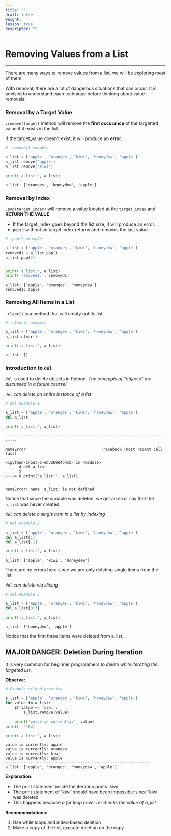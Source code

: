 ```yaml
---
title: ""
draft: false
weight:
lesson: true
descriptor: ""
---
```


# Removing Values from a List
---

There are many ways to remove values from a list, we will be exploring most of them. 

With removal, there are a lot of dangerous situations that can occur. It is advised to understand each technique before thinking about value removals.

### Removal by a Target Value

```.remove(target)``` method will remove the __first occurance__ of the targetted value if it exists in the list.

If the target_value doesn’t exist, it will produce an __error__.


```python
# .remove() example

a_list = ['apple', 'oranges', 'kiwi', 'honeydew', 'apple']
a_list.remove('apple')
a_list.remove('kiwi')

print('a_list:', a_list)
```

    a_list: ['oranges', 'honeydew', 'apple']


### Removal by Index

```.pop(target_index)``` will remove a value located at the ```target_index``` and __RETURN THE VALUE__.
- If the target_index goes beyond the list size, it will produce an error.
- ```pop()``` without an target index returns and removes the last value


```python
# .pop() example

a_list = ['apple', 'oranges', 'kiwi', 'honeydew', 'apple']
removed1 = a_list.pop()
a_list.pop(2)


print('a_list:', a_list)
print('removed1:', removed1)
```

    a_list: ['apple', 'oranges', 'honeydew']
    removed1: apple


### Removing All Items in a List

```.clear()``` is a method that will empty out its list.


```python
# .clear() example

a_list = ['apple', 'oranges', 'kiwi', 'honeydew', 'apple']
a_list.clear()

print('a_list:', a_list)
```

    a_list: []


### Introduction to ```del```

```del``` is used to delete objects in Python. _The concepts of "objects" are discussed in a future course!_

_```del``` can delete an entire instance of a list_


```python
# del example 1

a_list = ['apple', 'oranges', 'kiwi', 'honeydew', 'apple']
del a_list

print('a_list:', a_list)
```


    ---------------------------------------------------------------------------

    NameError                                 Traceback (most recent call last)

    <ipython-input-5-eb3269d4b4cb> in <module>
          4 del a_list
          5 
    ----> 6 print('a_list:', a_list)
    

    NameError: name 'a_list' is not defined


Notice that since the variable was deleted, we get an error say that the ```a_list``` was never created.

_```del``` can delete a single item in a list by indexing_


```python
# del example 2

a_list = ['apple', 'oranges', 'kiwi', 'honeydew', 'apple']
del a_list[1]
del a_list[-1]

print('a_list:', a_list)
```

    a_list: ['apple', 'kiwi', 'honeydew']


There are no errors here since we are only deleting single items from the list.

_```del``` can delete via slicing_


```python
# del example 3

a_list = ['apple', 'oranges', 'kiwi', 'honeydew', 'apple']
del a_list[0:3]

print('a_list:', a_list)
```

    a_list: ['honeydew', 'apple']


Notice that the first three items were deleted from a_list.

## MAJOR DANGER: Deletion During Iteration

It is very common for beginner programmers to _delete while iterating the targeted list_.

__Observe:__


```python
# Example of bad practice

a_list = ['apple', 'oranges', 'kiwi', 'honeydew', 'apple']
for value in a_list:
    if value == 'kiwi':
        a_list.remove(value)
    
    print('value is currently:', value)
print('-'*64)

print('a_list:', a_list)
```

    value is currently: apple
    value is currently: oranges
    value is currently: kiwi
    value is currently: apple
    ----------------------------------------------------------------
    a_list: ['apple', 'oranges', 'honeydew', 'apple']


__Explanation:__
- The print statement inside the iteration prints 'kiwi'
- The print statement of 'kiwi' should have been impossible since 'kiwi' was deleted
- This happens because _a for loop never re-checks the value of a_list_

__Recommendations:__
1. Use while loops and index-based deletion
2. Make a copy of the list, execute deletion on the copy
